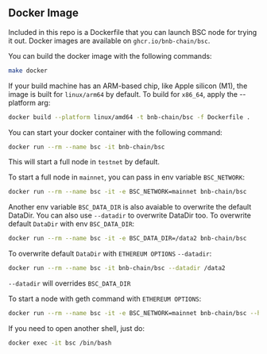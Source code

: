 ## Docker Image

Included in this repo is a Dockerfile that you can launch BSC node for trying it out. Docker images are available on `ghcr.io/bnb-chain/bsc`.

You can build the docker image with the following commands:
```bash
make docker
```

If your build machine has an ARM-based chip, like Apple silicon (M1), the image is built for `linux/arm64` by default. To build for `x86_64`, apply the --platform arg:
```bash
docker build --platform linux/amd64 -t bnb-chain/bsc -f Dockerfile .
```

You can start your docker container with the following command:
```bash
docker run --rm --name bsc -it bnb-chain/bsc
```
This will start a full node in `testnet` by default.

To start a full node in `mainnet`, you can pass in env variable `BSC_NETWORK`:
```bash
docker run --rm --name bsc -it -e BSC_NETWORK=mainnet bnb-chain/bsc
```

Another env variable `BSC_DATA_DIR` is also avaiable to overwrite the default DataDir. You can also use `--datadir` to overwrite DataDir too.
To overwrite default `DataDir` with env `BSC_DATA_DIR`:
```bash
docker run --rm --name bsc -it -e BSC_DATA_DIR=/data2 bnb-chain/bsc
```

To overwrite default `DataDir` with `ETHEREUM OPTIONS` `--datadir`:
```bash
docker run --rm --name bsc -it bnb-chain/bsc --datadir /data2
```
`--datadir` will overrides `BSC_DATA_DIR`


To start a node with geth command with `ETHEREUM OPTIONS`:
```bash
docker run --rm --name bsc -it -e BSC_NETWORK=mainnet bnb-chain/bsc --http.addr 0.0.0.0 --http.port 8545 --http.vhosts '*' --verbosity 3
```

If you need to open another shell, just do:
```bash
docker exec -it bsc /bin/bash
```
